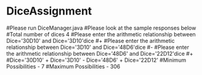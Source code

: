 # DiceAssignment
#Please run DiceManager.java
#Please look at the sample responses below
#Total number of dices 4
#Please enter the arithmetic relationship between Dice='30D10' and Dice='3D10'dice
#+
#Please enter the arithmetic relationship between Dice='3D10' and Dice='48D6'dice
#-
#Please enter the arithmetic relationship between Dice='48D6' and Dice='22D12'dice
#+
#Dice='30D10' + Dice='3D10' - Dice='48D6' + Dice='22D12' 
#Minimum Possibilities - 7
#Maximum Possibilities - 306

